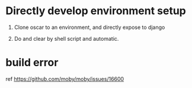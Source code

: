 # Directly develop environment setup

1. Clone oscar to an environment, and directly expose to django

2. Do and clear by shell script and automatic.

# build error

ref https://github.com/moby/moby/issues/16600